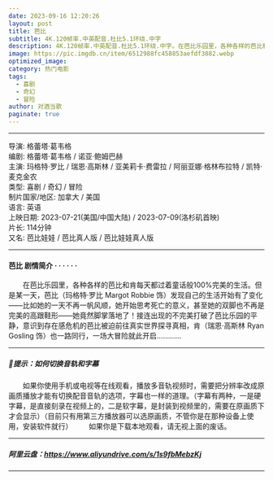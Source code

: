 ```yaml
---
date: 2023-09-16 12:20:26
layout: post
title: 芭比
subtitle: 4K.120帧率.中英配音.杜比5.1环绕.中字
description: 4K.120帧率.中英配音.杜比5.1环绕.中字。在芭比乐园里，各种各样的芭比和肯每天都过着童话般100%完美的生活。但是某一天，芭比发现自己的生活开始有了变化——比如她的一天不再一帆风顺，她开始思考死亡的意义，甚至她的双脚也不再是完美的高跟鞋形——她竟然脚掌落地了......
image: https://pic.imgdb.cn/item/6512988fc458853aefdf3882.webp
optimized_image: 
category: 热门电影
tags:
  - 喜剧
  - 奇幻
  - 冒险
author: 对酒当歌
paginate: true
---
```


---

导演: 格蕾塔·葛韦格  
编剧: 格蕾塔·葛韦格 / 诺亚·鲍姆巴赫  
主演: 玛格特·罗比 / 瑞恩·高斯林 / 亚美莉卡·费雷拉 / 阿丽亚娜·格林布拉特 / 凯特·麦克金农  
类型: 喜剧 / 奇幻 / 冒险  
制片国家/地区: 加拿大 / 美国  
语言: 英语  
上映日期: 2023-07-21(美国/中国大陆) / 2023-07-09(洛杉矶首映)  
片长: 114分钟  
又名: 芭比娃娃 / 芭比真人版 / 芭比娃娃真人版  

---

#### 芭比  剧情简介 · · · · · ·

　　在芭比乐园里，各种各样的芭比和肯每天都过着童话般100%完美的生活。但是某一天，芭比（玛格特·罗比 Margot Robbie 饰）发现自己的生活开始有了变化——比如她的一天不再一帆风顺，她开始思考死亡的意义，甚至她的双脚也不再是完美的高跟鞋形——她竟然脚掌落地了！接连出现的不完美打破了芭比乐园的平静，意识到存在感危机的芭比被迫前往真实世界探寻真相，肯（瑞恩·高斯林 Ryan Gosling 饰）也一路同行，一场大冒险就此开启…………

---

##### 🔔提示：如何切换音轨和字幕

　　如果你使用手机或电视等在线观看，播放多音轨视频时，需要把分辨率改成原画质播放才能有切换配音音轨的选项，字幕也一样的道理。（字幕有两种，一是硬字幕，是直接刻录在视频上的，二是软字幕，是封装到视频里的，需要在原画质下才会显示）（目前只有用第三方播放器可以选原画质，不管你是在那种设备上使用，安装软件就行）
 　　如果你是下载本地观看，请无视上面的废话。

---

##### 阿里云盘：<https://www.aliyundrive.com/s/1s9fbMebzKj>

---
